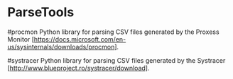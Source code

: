 # ParseTools

#procmon
Python library for parsing CSV files generated by the Proxess Monitor [https://docs.microsoft.com/en-us/sysinternals/downloads/procmon].

#systracer
Python library for parsing CSV files generated by the Systracer [http://www.blueproject.ro/systracer/download].
